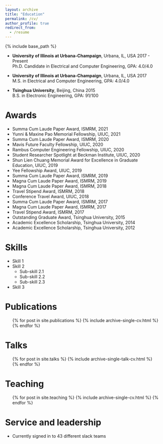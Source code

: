 ```yaml
---
layout: archive
title: "Education"
permalink: /cv/
author_profile: true
redirect_from:
  - /resume
---
```


{% include base_path %}

* **University of Illinois at Urbana-Champaign**, Urbana, IL, USA         2017 - Present\
  Ph.D. Candidate in Electrical and Computer Engineering, GPA: 4.0/4.0

* **University of Illinois at Urbana-Champaign**, Urbana, IL, USA         2017\
  M.S. in Electrical and Computer Engineering, GPA: 4.0/4.0

* **Tsinghua University**, Beijing, China                                 2015\
  B.S. in Electronic Engineering, GPA: 91/100

Awards
======
* Summa Cum Laude Paper Award, ISMRM,                                                    2021
* Yunni & Maxine Pao Memorial Fellowship, UIUC,                                          2021
* Summa Cum Laude Paper Award, ISMRM,                                                    2020
* Mavis Future Faculty Fellowship, UIUC,                                                 2020
* Rambus Computer Engineering Fellowship, UIUC,                                          2020
* Student Researcher Spotlight at Beckman Institute, UIUC,                               2020
* Shun Lien Chuang Memorial Award for Excellence in Graduate Education, UIUC,            2019
* Yee Fellowship Award, UIUC,                                                            2019
* Summa Cum Laude Paper Award, ISMRM,                                                    2019
* Magna Cum Laude Paper Award, ISMRM,                                                    2019
* Magna Cum Laude Paper Award, ISMRM,                                                    2018
* Travel Stipend Award, ISMRM,                                                           2018
* Conference Travel Award, UIUC,                                                         2018
* Summa Cum Laude Paper Award, ISMRM,                                                    2017
* Magna Cum Laude Paper Award, ISMRM,                                                    2017
* Travel Stipend Award, ISMRM,                                                           2017
* Outstanding Graduate Award, Tsinghua University,                                       2015
* Academic Excellence Scholarship, Tsinghua University,                                  2014
* Academic Excellence Scholarship, Tsinghua University,                                  2012

  
Skills
======
* Skill 1
* Skill 2
  * Sub-skill 2.1
  * Sub-skill 2.2
  * Sub-skill 2.3
* Skill 3

Publications
======
  <ul>{% for post in site.publications %}
    {% include archive-single-cv.html %}
  {% endfor %}</ul>
  
Talks
======
  <ul>{% for post in site.talks %}
    {% include archive-single-talk-cv.html %}
  {% endfor %}</ul>
  
Teaching
======
  <ul>{% for post in site.teaching %}
    {% include archive-single-cv.html %}
  {% endfor %}</ul>
  
Service and leadership
======
* Currently signed in to 43 different slack teams
